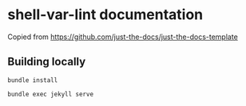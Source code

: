 # shell-var-lint documentation

Copied from https://github.com/just-the-docs/just-the-docs-template


## Building locally

    bundle install

    bundle exec jekyll serve
